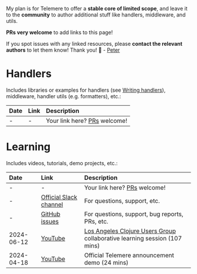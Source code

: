 My plan is for Telemere to offer a **stable core of limited scope**, and leave it to the **community** to author additional stuff like handlers, middleware, and utils.

**PRs very welcome** to add links to this page!

If you spot issues with any linked resources, please **contact the relevant authors** to let them know! Thank you! 🙏 - [Peter](https://www.taoensso.com)

# Handlers

Includes libraries or examples for handlers (see [Writing handlers](./4-Handlers#writing-handlers)), middleware, handler utils (e.g. formatters), etc.:

| Date | Link | Description                                                   |
| :--- | :--- | :------------------------------------------------------------ |
| -    | -    | Your link here? [PRs](../wiki#contributions-welcome) welcome! |

# Learning

Includes videos, tutorials, demo projects, etc.:

| Date       | Link                                                              | Description                                                                                                                          |
| :--------- | :---------------------------------------------------------------- | :----------------------------------------------------------------------------------------------------------------------------------- |
| -          | -                                                                 | Your link here? [PRs](../wiki#contributions-welcome) welcome!                                                                        |
| -          | [Official Slack channel](https://www.taoensso.com/telemere/slack) | For questions, support, etc.                                                                                                         |
| -          | [GitHub issues](https://github.com/taoensso/telemere/issues)      | For questions, support, bug reports, PRs, etc.                                                                                       |
| 2024-06-12 | [YouTube](https://www.youtube.com/watch?v=uyApiNg6h7Y)            | [Los Angeles Clojure Users Group](https://www.meetup.com/los-angeles-clojure-users-group/) collaborative learning session (107 mins) |
| 2024-04-18 | [YouTube](https://www.youtube.com/watch?v=-L9irDG8ysM)            | Official Telemere announcement demo (24 mins)                                                                                        |
